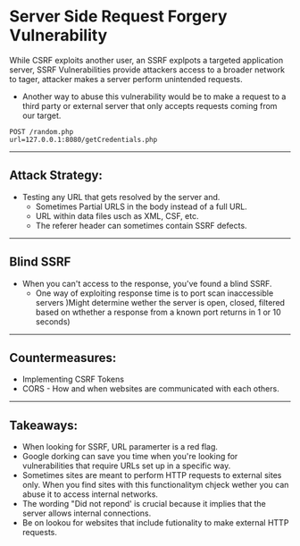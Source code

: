 # Server Side Request Forgery Vulnerability

While CSRF exploits another user, an SSRF explpots a targeted application server, SSRF Vulnerabilities provide attackers access to a broader network to tager, attacker makes a server perform unintended requests.
- Another way to abuse this vulnerability would be to make a request to a third
party or external server that only accepts requests coming from our target.

```
POST /random.php
url=127.0.0.1:8080/getCredentials.php
```

***

## Attack Strategy: 

- Testing any URL that gets resolved by the server and.
	- Sometimes Partial URLS in the body instead of a full URL.
	- URL within data files usch as XML, CSF, etc.
	- The referer header can sometimes contain SSRF defects. 

***

## Blind SSRF
- When you can't access to the response, you've found a blind SSRF.
	- One way of exploiting response time is to port scan inaccessible servers )Might determine wether the server is open, closed, filtered based on wthether a response from a known port returns in 1 or 10 seconds)

*** 

## Countermeasures:

- Implementing CSRF Tokens
- CORS - How and when websites are communicated with each others.

***

## Takeaways: 

- When looking for SSRF, URL paramerter is a red flag.
- Google dorking can save you time when you're looking for vulnerabilities that require URLs set up in a specific way.
- Sometimes sites are meant to perform HTTP requests to external sites only. When you find sites with this functionalitym chjeck wether you can abuse it to access internal networks.
- The wording "Did not repond' is crucial because it implies that the server allows internal connections.
- Be on lookou for websites that include futionality to make external HTTP requests.


